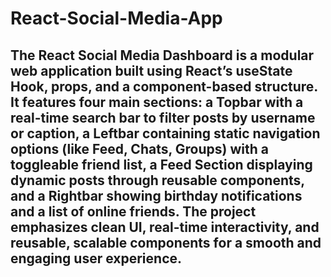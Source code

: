 # React-Social-Media-App
## The React Social Media Dashboard is a modular web application built using React’s useState Hook, props, and a component-based structure. It features four main sections: a Topbar with a real-time search bar to filter posts by username or caption, a Leftbar containing static navigation options (like Feed, Chats, Groups) with a toggleable friend list, a Feed Section displaying dynamic posts through reusable components, and a Rightbar showing birthday notifications and a list of online friends. The project emphasizes clean UI, real-time interactivity, and reusable, scalable components for a smooth and engaging user experience.
